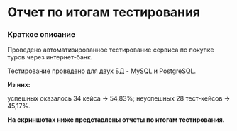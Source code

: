 # Отчет по итогам тестирования

### **Краткое описание**

Проведено автоматизированное тестирование сервиса по покупке туров через интернет-банк.

Тестирование проведено для двух БД - MySQL и PostgreSQL.

**Из них:**

успешных оказалось 34 кейса → 54,83%;
неуспешных 28 тест-кейсов → 45,17%.

**На скриншотах ниже представлены отчеты по итогам тестирования.**